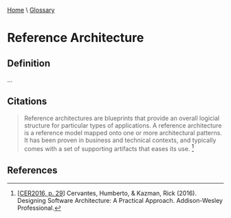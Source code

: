 [Home](../../index.html) \ [Glossary](glossary.html)

# Reference Architecture

## Definition

...  

## Citations

> Reference architectures are blueprints that provide an overall logicial structure for particular types of applications. A reference architecture is a reference model mapped onto one or more architectural patterns. It has been proven in business and technical contexts, and typically comes with a set of supporting artifacts that eases its use. [^1]

## References

[^1]: [[CER2016, p. 29](../references/books/Designing-Software-Architecture-a-Practical-Approach.html)] Cervantes, Humberto, & Kazman, Rick (2016). Designing Software Architecture: A Practical Approach. Addison-Wesley Professional.
